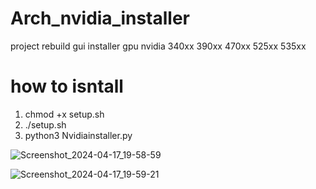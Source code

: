 # Arch_nvidia_installer
project rebuild gui installer gpu nvidia 340xx 390xx 470xx 525xx 535xx
# how to isntall
1. chmod +x setup.sh
2. ./setup.sh
3. python3 Nvidiainstaller.py

![Screenshot_2024-04-17_19-58-59](https://github.com/NXZ02/Arch_nvidia_installer/assets/109139829/4631a971-b8b8-4713-9003-9040a6ef8b1b)

![Screenshot_2024-04-17_19-59-21](https://github.com/NXZ02/Arch_nvidia_installer/assets/109139829/7b99d693-c622-4bed-8d72-caf38bf4ca96)
